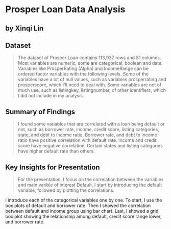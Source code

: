 # Prosper Loan Data Analysis
## by Xinqi Lin


## Dataset

> The dataset of Prosper Loan contains 113,937 rows and 81 columns. 
Most variables are numeric, some are categorical, boolean and date. 
Variables like ProsperRating (Alpha) and IncomeRange can be ordered 
factor variables with the following levels. 
Some of the variables have a lot of null values, such as variables prosperrating and prosperscore, 
which I'll need to deal with. Some variables are not of much use, 
such as listingkey, listingnumber, of other identifiers, which I did not include in my analysis.


## Summary of Findings

> I found some variables that are correlated with a loan being default or not, such as borrower rate,
income, credit score, listing categories, state, and debt to income ratio. 
Borrower rate, and debt to income ratio have positive correlation with default rate. Income and credit score have
negative correlation. Certain states and listing categories have higher default rate than others.


## Key Insights for Presentation

> For the presentation, I focus on the correlation between the variables and main varible of interest Default.
I start by introducing the default variable, followed by plotting the correlations.

I introduce each of the categorical variables one by one. To start,
I use the box plots of default and borrower rate. Then I showed the correlation between default and income group
using bar chart.
Last, I showed a grid box plot showing the relationship among default, credit score range lower, and borrower rate.
